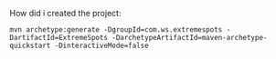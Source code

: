 


How did i created the project:

    mvn archetype:generate -DgroupId=com.ws.extremespots -DartifactId=ExtremeSpots -DarchetypeArtifactId=maven-archetype-quickstart -DinteractiveMode=false
